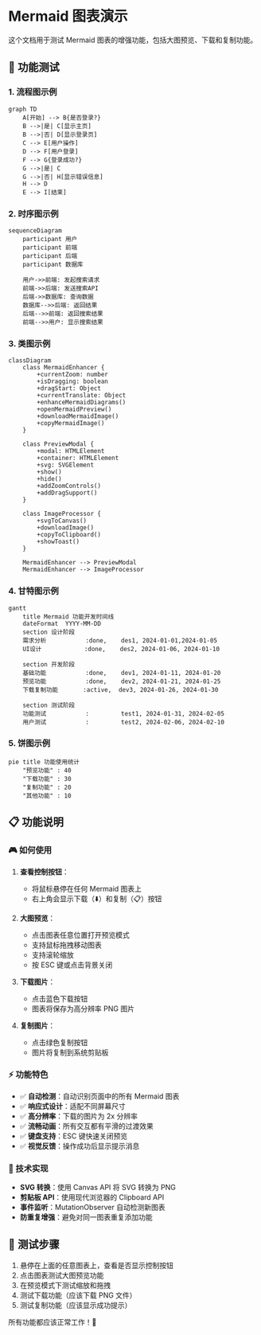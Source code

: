 # Mermaid 图表演示

这个文档用于测试 Mermaid 图表的增强功能，包括大图预览、下载和复制功能。

## 🎯 功能测试

### 1. 流程图示例

```mermaid
graph TD
    A[开始] --> B{是否登录?}
    B -->|是| C[显示主页]
    B -->|否| D[显示登录页]
    C --> E[用户操作]
    D --> F[用户登录]
    F --> G{登录成功?}
    G -->|是| C
    G -->|否| H[显示错误信息]
    H --> D
    E --> I[结束]
```

### 2. 时序图示例

```mermaid
sequenceDiagram
    participant 用户
    participant 前端
    participant 后端
    participant 数据库

    用户->>前端: 发起搜索请求
    前端->>后端: 发送搜索API
    后端->>数据库: 查询数据
    数据库-->>后端: 返回结果
    后端-->>前端: 返回搜索结果
    前端-->>用户: 显示搜索结果
```

### 3. 类图示例

```mermaid
classDiagram
    class MermaidEnhancer {
        +currentZoom: number
        +isDragging: boolean
        +dragStart: Object
        +currentTranslate: Object
        +enhanceMermaidDiagrams()
        +openMermaidPreview()
        +downloadMermaidImage()
        +copyMermaidImage()
    }

    class PreviewModal {
        +modal: HTMLElement
        +container: HTMLElement
        +svg: SVGElement
        +show()
        +hide()
        +addZoomControls()
        +addDragSupport()
    }

    class ImageProcessor {
        +svgToCanvas()
        +downloadImage()
        +copyToClipboard()
        +showToast()
    }

    MermaidEnhancer --> PreviewModal
    MermaidEnhancer --> ImageProcessor
```

### 4. 甘特图示例

```mermaid
gantt
    title Mermaid 功能开发时间线
    dateFormat  YYYY-MM-DD
    section 设计阶段
    需求分析           :done,    des1, 2024-01-01,2024-01-05
    UI设计            :done,    des2, 2024-01-06, 2024-01-10
    
    section 开发阶段
    基础功能           :done,    dev1, 2024-01-11, 2024-01-20
    预览功能           :done,    dev2, 2024-01-21, 2024-01-25
    下载复制功能       :active,  dev3, 2024-01-26, 2024-01-30
    
    section 测试阶段
    功能测试           :         test1, 2024-01-31, 2024-02-05
    用户测试           :         test2, 2024-02-06, 2024-02-10
```

### 5. 饼图示例

```mermaid
pie title 功能使用统计
    "预览功能" : 40
    "下载功能" : 30
    "复制功能" : 20
    "其他功能" : 10
```

## 📋 功能说明

### 🎮 如何使用

1. **查看控制按钮**：
   - 将鼠标悬停在任何 Mermaid 图表上
   - 右上角会显示下载（⬇️）和复制（📋）按钮

2. **大图预览**：
   - 点击图表任意位置打开预览模式
   - 支持鼠标拖拽移动图表
   - 支持滚轮缩放
   - 按 ESC 键或点击背景关闭

3. **下载图片**：
   - 点击蓝色下载按钮
   - 图表将保存为高分辨率 PNG 图片

4. **复制图片**：
   - 点击绿色复制按钮
   - 图片将复制到系统剪贴板

### ⚡ 功能特色

- ✅ **自动检测**：自动识别页面中的所有 Mermaid 图表
- ✅ **响应式设计**：适配不同屏幕尺寸
- ✅ **高分辨率**：下载的图片为 2x 分辨率
- ✅ **流畅动画**：所有交互都有平滑的过渡效果
- ✅ **键盘支持**：ESC 键快速关闭预览
- ✅ **视觉反馈**：操作成功后显示提示消息

### 🔧 技术实现

- **SVG 转换**：使用 Canvas API 将 SVG 转换为 PNG
- **剪贴板 API**：使用现代浏览器的 Clipboard API
- **事件监听**：MutationObserver 自动检测新图表
- **防重复增强**：避免对同一图表重复添加功能

## 🧪 测试步骤

1. 悬停在上面的任意图表上，查看是否显示控制按钮
2. 点击图表测试大图预览功能
3. 在预览模式下测试缩放和拖拽
4. 测试下载功能（应该下载 PNG 文件）
5. 测试复制功能（应该显示成功提示）

所有功能都应该正常工作！🎉